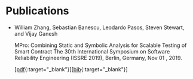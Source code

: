 # Publications

- William Zhang, Sebastian Banescu, Leodardo Pasos, Steven Stewart, and Vijay Ganesh

  MPro: Combining Static and Symbolic Analysis for Scalable Testing of Smart Contract
  The 30th International Symposium on Software Reliability Engineering (ISSRE 2019), Berlin, Germany, Nov 01 , 2019. 

  [[pdf](https://arxiv.org/pdf/1911.00570.pdf){:target="_blank"}][[bib](https://dblp.uni-trier.de/rec/conf/issre/ZhangBPSG19.html){:target="_blank"}]

